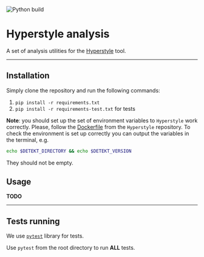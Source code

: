 ![Python build](https://github.com/hyperskill/hyperstyle/workflows/Python%20build/badge.svg?branch=develop)

# Hyperstyle analysis

A set of analysis utilities for the [Hyperstyle](https://github.com/hyperskill/hyperstyle) tool.
  
---

## Installation

Simply clone the repository and run the following commands:

1. `pip install -r requirements.txt`
2. `pip install -r requirements-test.txt` for tests

**Note**: you should set up the set of environment variables to `Hyperstyle` work correctly.
Please, follow the [Dockerfile](https://github.com/hyperskill/hyperstyle/blob/bf3c6e2dc42290ad27f2d30ce42d84a53241544b/Dockerfile#L14-L40) 
from the `Hyperstyle` repository.
To check the environment is set up correctly you can output the variables in the terminal, e.g.
```bash
echo $DETEKT_DIRECTORY && echo $DETEKT_VERSION
```
They should not be empty.

## Usage

**TODO**

---

## Tests running

We use [`pytest`](https://docs.pytest.org/en/latest/contents.html) library for tests.

Use `pytest` from the root directory to run __ALL__ tests.

